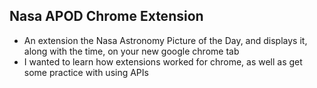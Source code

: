 ## Nasa APOD Chrome Extension 
- An extension the Nasa Astronomy Picture of the Day, and displays it, along with the time, on your new google chrome tab
- I wanted to learn how extensions worked for chrome, as well as get some practice with using APIs
